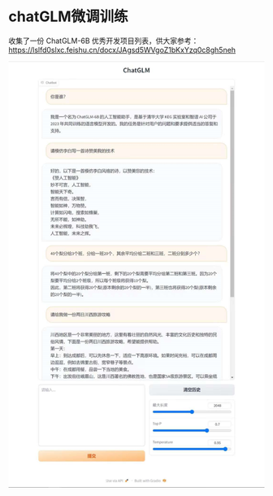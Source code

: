 # chatGLM微调训练


收集了一份 ChatGLM-6B 优秀开发项目列表，供大家参考：https://lslfd0slxc.feishu.cn/docx/JAgsd5WVgoZ1bKxYzq0c8gh5neh

![](.images/bd54129d.png)
